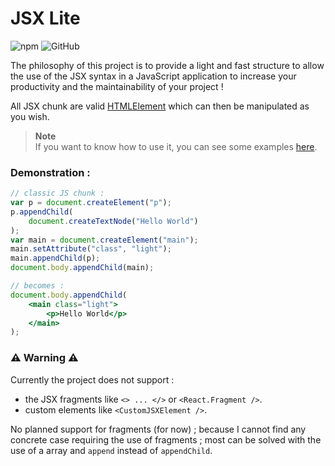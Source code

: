 # JSX Lite
![npm](https://img.shields.io/npm/v/mtwin-codec?color=blue&style=flat)
![GitHub](https://img.shields.io/github/license/jslba/mtwin-codec?style=flat)

The philosophy of this project is to provide a light and fast structure to allow
the  use  of the  JSX  syntax  in  a  JavaScript  application to  increase  your
productivity and the  maintainability of your project !

All JSX  chunk are valid [HTMLElement][htmlElemnt] which can then be manipulated
as you wish.

> **Note**   
> If you want to know how to use it, you can see some examples [here][eg].

### Demonstration :
```jsx
// classic JS chunk :
var p = document.createElement("p");
p.appendChild(
	document.createTextNode("Hello World")
);
var main = document.createElement("main");
main.setAttribute("class", "light");
main.appendChild(p);
document.body.appendChild(main);

// becomes :
document.body.appendChild(
	<main class="light">
		<p>Hello World</p>
	</main>
);

```

### &#x26a0;&#xfe0f; Warning &#x26a0;&#xfe0f; 
Currently the project does not support :
 - the JSX fragments like `<> ... </>` or `<React.Fragment />`.
 - custom elements like `<CustomJSXElement />`.

No planned support for fragments (for  now) ; because I cannot find any concrete
case requiring the use of fragments ; most can be solved with the use of a array
and `append` instead of `appendChild`.

[eg]: /example/readme.md
[index]: /source/index.js
[htmlElemnt]: https://developer.mozilla.org/en-US/docs/Web/API/HTMLElement
